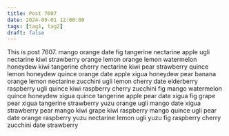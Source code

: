 ```yaml
---
title: Post 7607
date: 2024-09-01 12:00:00
tags: [tag1, tag2]
draft: false
---
```

This is post 7607.
mango
orange
date
fig
tangerine
nectarine
apple
ugli
nectarine
kiwi
strawberry
orange
lemon
orange
lemon
watermelon
honeydew
kiwi
tangerine
cherry
nectarine
kiwi
pear
strawberry
quince
lemon
honeydew
quince
orange
date
apple
xigua
honeydew
pear
banana
orange
lemon
nectarine
zucchini
ugli
lemon
cherry
date
elderberry
raspberry
ugli
quince
kiwi
raspberry
cherry
zucchini
fig
mango
watermelon
quince
honeydew
xigua
quince
tangerine
apple
pear
date
xigua
fig
grape
pear
xigua
tangerine
strawberry
yuzu
orange
ugli
mango
date
xigua
strawberry
pear
mango
kiwi
grape
kiwi
raspberry
mango
quince
ugli
pear
date
orange
raspberry
yuzu
nectarine
lemon
ugli
yuzu
fig
raspberry
cherry
zucchini
date
strawberry
